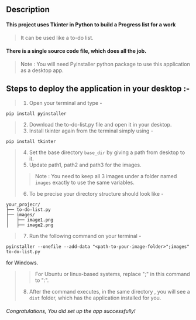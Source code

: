 ## Description 
#### This project uses Tkinter in Python to build a Progress list for a work
> It can be used like a to-do list. 

#### There is a single source code file, which does all the job. 

> Note : You will need Pyinstaller python package to use this application as a desktop app.


## Steps to deploy the application in your desktop :- 
> 1. Open your terminal and type - 

```
pip install pyinstaller
```
> 2. Download the to-do-list.py file and open it in your desktop.
> 3. Install tkinter again from the terminal simply using - 
```
pip install tkinter
```
> 4. Set the base directory `base_dir` by giving a path from desktop to it. 
> 5. Update path1, path2 and path3 for the images. 
>> Note : You need to keep all 3 images under a folder named `images` exactly to use the same variables. 
> 6. To be precise your directory structure should look like - 

```
your_projecr/
├── to-do-list.py
├── images/
│   ├── image1.png
│   ├── image2.png
```
> 7. Run the following command on your terminal - 
```
pyinstaller --onefile --add-data "<path-to-your-image-folder>";images" to-do-list.py
``` 
for Windows. 
>> For Ubuntu or linux-based systems, replace ";" in this command to ":". 
> 8. After the command executes, in the same directory , you will see a `dist` folder, which has the application installed for you. 

###### Congratulations, You did set up the app successfully!



















 









